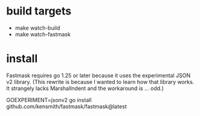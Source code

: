 # build targets
* make watch-build
* make watch-fastmask

# install
Fastmask requires go 1.25 or later because it uses the experimental JSON v2
library. (This rewrite is because I wanted to learn how that library works. It
strangely lacks MarshalIndent and the workaround is ... odd.)

GOEXPERIMENT=jsonv2 go install github.com/kensmith/fastmask/fastmask@latest
